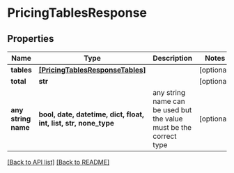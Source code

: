 # PricingTablesResponse


## Properties
Name | Type | Description | Notes
------------ | ------------- | ------------- | -------------
**tables** | [**[PricingTablesResponseTables]**](PricingTablesResponseTables.md) |  | [optional] 
**total** | **str** |  | [optional] 
**any string name** | **bool, date, datetime, dict, float, int, list, str, none_type** | any string name can be used but the value must be the correct type | [optional]

[[Back to API list]](../README.md#documentation-for-api-endpoints) [[Back to README]](../README.md)


